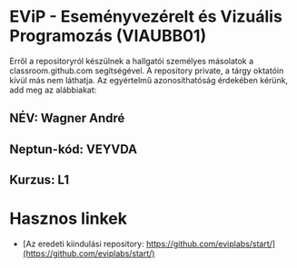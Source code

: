 # EViP - Eseményvezérelt és Vizuális Programozás (VIAUBB01)

Erről a repositoryról készülnek a hallgatói személyes másolatok a classroom.github.com segítségével.
A repository private, a tárgy oktatóin kívül más nem láthatja.
Az egyértelmű azonosíthatóság érdekében kérünk, add meg az alábbiakat:

## NÉV: Wagner André
## Neptun-kód: VEYVDA
## Kurzus: L1

# Hasznos linkek 

- [Az eredeti kiindulási repository: https://github.com/eviplabs/start/](https://github.com/eviplabs/start/)
